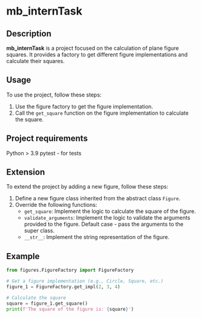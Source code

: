 # mb_internTask

## Description
**mb_internTask** is a project focused on the calculation of plane figure squares. It provides a factory to get different figure implementations and calculate their squares.

## Usage
To use the project, follow these steps:

1. Use the figure factory to get the figure implementation.
2. Call the `get_square` function on the figure implementation to calculate the square.

## Project requirements
Python > 3.9
pytest - for tests

## Extension
To extend the project by adding a new figure, follow these steps:

1. Define a new figure class inherited from the abstract class `Figure`.
2. Override the following functions:
   - `get_square`: Implement the logic to calculate the square of the figure.
   - `validate_arguments`: Implement the logic to validate the arguments provided to the figure. Default case - pass the arguments to the super class.
   - `__str__`: Implement the string representation of the figure.

## Example
```python
from figures.FigureFactory import FigureFactory

# Get a figure implementation (e.g., Circle, Square, etc.)
figure_1 = FigureFactory.get_impl(2, 3, 4)

# Calculate the square
square = figure_1.get_square()
print(f'The square of the figure is: {square}')
